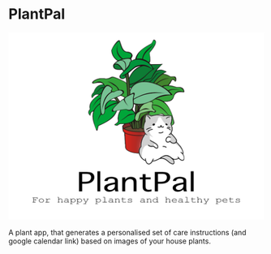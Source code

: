 # PlantPal

![alt text](https://github.com/Alex-Robson/PlantPal/blob/master/data/streamlit/Logo.png?raw=true)

A plant app, that generates a personalised set of care instructions (and google calendar link) based on images of your house plants.
